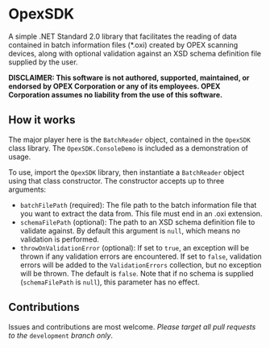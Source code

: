 # OpexSDK
A simple .NET Standard 2.0 library that facilitates the reading of data contained in batch information files (\*.oxi) created by OPEX scanning devices, along with optional validation against an XSD schema definition file supplied by the user.

**DISCLAIMER: This software is not authored, supported, maintained, or endorsed by OPEX Corporation or any of its employees. OPEX Corporation assumes no liability from the use of this software.**

## How it works
The major player here is the `BatchReader` object, contained in the `OpexSDK` class library. The `OpexSDK.ConsoleDemo` is included as a demonstration of usage.

To use, import the `OpexSDK` library, then instantiate a `BatchReader` object using that class constructor. The constructor accepts up to three arguments:
- `batchFilePath` (required): The file path to the batch information file that you want to extract the data from. This file must end in an .oxi extension.
- `schemaFilePath` (optional): The path to an XSD schema definition file to validate against. By default this argument is `null`, which means no validation is performed.
- `throwOnValidationError` (optional): If set to `true`, an exception will be thrown if any validation errors are encountered. If set to `false`, validation errors will be added to the `ValidationErrors` collection, but no exception will be thrown. The default is `false`. Note that if no schema is supplied (`schemaFilePath` is `null`), this parameter has no effect.


## Contributions

Issues and contributions are most welcome. *Please target all pull requests to the* `development` *branch only*.
